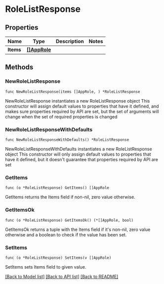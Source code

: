 # RoleListResponse

## Properties

Name | Type | Description | Notes
------------ | ------------- | ------------- | -------------
**Items** | [**[]AppRole**](AppRole.md) |  | 

## Methods

### NewRoleListResponse

`func NewRoleListResponse(items []AppRole, ) *RoleListResponse`

NewRoleListResponse instantiates a new RoleListResponse object
This constructor will assign default values to properties that have it defined,
and makes sure properties required by API are set, but the set of arguments
will change when the set of required properties is changed

### NewRoleListResponseWithDefaults

`func NewRoleListResponseWithDefaults() *RoleListResponse`

NewRoleListResponseWithDefaults instantiates a new RoleListResponse object
This constructor will only assign default values to properties that have it defined,
but it doesn't guarantee that properties required by API are set

### GetItems

`func (o *RoleListResponse) GetItems() []AppRole`

GetItems returns the Items field if non-nil, zero value otherwise.

### GetItemsOk

`func (o *RoleListResponse) GetItemsOk() (*[]AppRole, bool)`

GetItemsOk returns a tuple with the Items field if it's non-nil, zero value otherwise
and a boolean to check if the value has been set.

### SetItems

`func (o *RoleListResponse) SetItems(v []AppRole)`

SetItems sets Items field to given value.



[[Back to Model list]](../README.md#documentation-for-models) [[Back to API list]](../README.md#documentation-for-api-endpoints) [[Back to README]](../README.md)



